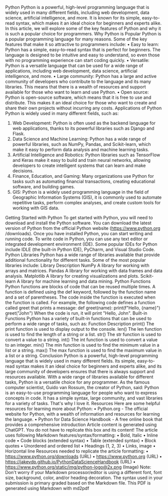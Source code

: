 Python
Python is a powerful, high-level programming language that is widely used in many different fields,
including web development, data science, artificial intelligence, and more. It is known for its simple,
easy-to-read syntax, which makes it an ideal choice for beginners and experts alike. In this article,
we will explore some of the key features of Python and why it is such a popular choice for
programmers.
Why Python is Popular
Python is a popular programming language for many reasons. Some of the key features that make
it so attractive to programmers include:
• Easy to learn: Python has a simple, easy-to-read syntax that is perfect for beginners. The
language is designed to be intuitive and easy to understand, so even those with no
programming experience can start coding quickly.
• Versatile: Python is a versatile language that can be used for a wide range of applications,
including web development, data science, artificial intelligence, and more.
• Large community: Python has a large and active community of developers who contribute to
the language and its many libraries. This means that there is a wealth of resources and support
available for those who want to learn and use Python.
• Open source: Python is open-source software, which means that it is free to use and
distribute. This makes it an ideal choice for those who want to create and share their own
projects without incurring any costs.
Applications of Python
Python is widely used in many different fields, such as:
1. Web Development: Python is often used as the backend language for web applications,
thanks to its powerful libraries such as Django and Flask.
2. Data Science and Machine Learning: Python has a wide range of powerful libraries, such as
NumPy, Pandas, and Scikit-learn, which make it easy to perform data analysis and machine
learning tasks.
3. Artificial Intelligence and Robotics: Python libraries such as TensorFlow and Keras make it
easy to build and train neural networks, allowing developers to create intelligent systems that
can learn and make decisions.
4. Finance, Education, and Gaming: Many organizations use Python for tasks such as
automating financial transactions, creating educational software, and building games.
5. GIS: Python is a widely used programming language in the field of Geographic Information
Systems (GIS), it is commonly used to automate repetitive tasks, perform complex analyses,
and create custom tools for working with GIS data.

Getting Started with Python
To get started with Python, you will need to download and install the Python software. You can
download the latest version of Python from the official Python website (https://www.python.org
/downloads). Once you have installed Python, you can start writing and running code.
To write code in Python, you can use any text editor or integrated development environment (IDE).
Some popular IDEs for Python include IDLE (the built-in Python IDE), PyCharm, and Visual Studio
Code.
Python Libraries
Python has a wide range of libraries available that provide additional functionality for different
tasks. Some of the most popular libraries include:
Library Description
NumPy A library for working with arrays and matrices.
Pandas A library for working with data frames and data analysis.
Matplotlib A library for creating visualizations and plots.
Scikit-learn A library for machine learning and data mining.
Python Functions
Python functions are blocks of code that can be reused multiple times. A function is defined using
the def keyword, followed by the function name and a set of parentheses. The code inside the
function is executed when the function is called.
For example, the following code defines a function called greet that prints a message:
def greet(name):
 print(f"Hello, {name}")
greet("John")
When the code is run, it will print "Hello, John".
Built-in Functions
Python has a variety of built-in functions that can be used to perform a wide range of tasks, such
as:
Function Description
print() The print function is used to display output to the console.
len() The len function is used to find the length of a string or a list.
str() The str function is used to convert a value to a string.
int() The int function is used to convert a value to an integer.
min() The min function is used to find the minimum value in a list or a string.
max() The max function is used to find the maximum value in a list or a string.
Conclusion
Python is a powerful, high-level programming language that is widely used in many different fields.
Its simple, easy-to-read syntax makes it an ideal choice for beginners and experts alike, and its
large community of developers ensures that there is always support and resources available. With
a wide range of libraries available for different tasks, Python is a versatile choice for any
programmer.
As the famous computer scientist, Guido van Rossum, the creator of Python, said:
Python is an easy-to-use programming language for people who want to express concepts in
code. It has a simple syntax, large community, and vast libraries for a variety of tasks. That's
why I love it.
Resources
Here are some helpful resources for learning more about Python:
• Python.org - The official website for Python, with a wealth of information and resources for
learning the language.
• Python for Data Science Handbook - A free online book that provides a comprehensive
introduction
Article content is generated using ChatGPT.
You do not have to replicate this box and its content! The article uses following Markdown
features/syntax/formatting:
• Bold, Italic
• Inline code
• Code blocks (extended syntax)
• Table (extended syntax)
• Block quotes
• Unordered and ordered list
• Headings (1, 2, 3)
• Links, image
• Horizontal line
Resources needed to replicate the article formatting:
• https://www.python.org/downloads (URL)
• https://www.python.org (URL)
• https://jakevdp.github.io/PythonDataScienceHandbook (URL)
• https://www.python.org/static/img/python-logo@2x.png (Image)
Note: Don't worry if your Markdown processor/editor is using a different font, font size,
background, color, and/or heading decoration.
The syntax used in your submission is primary graded based on the Markdown file. This PDF is
generated using Markdown with md2pdf